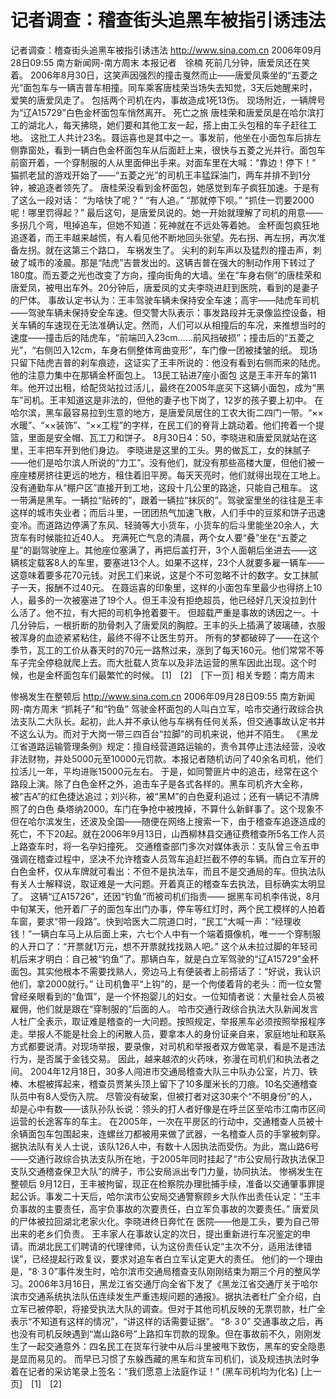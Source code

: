# 记者调查：稽查街头追黑车被指引诱违法

记者调查：稽查街头追黑车被指引诱违法
http://www.sina.com.cn 2006年09月28日09:55 南方新闻网-南方周末
本报记者　徐楠
死前几分钟，唐爱凤还在笑着。
2006年8月30日，这笑声因强烈的撞击戛然而止——唐爱凤乘坐的“五菱之光”面包车与一辆吉普车相撞。同车乘客唐桂荣当场失去知觉，3天后她醒来时，爱笑的唐爱凤走了。
包括两个司机在内，事故造成1死13伤。
现场附近，一辆牌号为“辽A15729”白色金杯面包车悄然离开。
死亡之旅
唐桂荣和唐爱凤是在哈尔滨打工的湖北人，每天拂晓，她们要和其他工友一起，搭上由工头包租的车子赶往工地。
这批工人共计23名。聂运喜也是其中之一。事发前，他坐在小面包车后排左侧靠窗处，看到一辆白色金杯面包车从后面赶上来，很快与五菱之光并行。面包车前窗开着，一个穿制服的人从里面伸出手来。对面车里在大喊：“靠边！停下！”
猫抓老鼠的游戏开始了——“五菱之光”的司机王丰猛踩油门，两车并排不到1分钟，被追逐者领先了。
唐桂荣没看到金杯面包，她感觉到车子疯狂加速。于是有了这么一段对话：
“为啥快了呢？”
“有人追。”
“那就停下呗。”
“抓住一罚要2000呢！哪里罚得起？”
最后这句，是唐爱凤说的。她一开始就理解了司机的用意——多拐几个弯，甩掉追车，但她不知道：死神就在不远处等着她。
金杯面包疯狂地追逐着，而王丰越来越慌，有人看见他不断地回头张望。先右拐、再左拐，再次准备左拐。就在这第三个路口，
车祸发生了。
尖利的刹车声以及猛烈的撞击声，刺破了城市的凌晨。那是“陆虎”吉普发出的。这辆吉普在强大的制动作用下转过了180度。而五菱之光也改变了方向，撞向街角的大墙。坐在“车身右侧”的唐桂荣和唐爱凤，被甩出车外。20分钟后，唐爱凤的丈夫李晓进赶到医院，看到的是妻子的尸体。
事故认定书认为：王丰驾驶车辆未保持安全车速；高宇——陆虎车司机——驾驶车辆未保持安全车速。但交警大队表示：事发路段并无录像监控设备，相关车辆的车速现在无法准确认定。然而，人们可以从相撞后的车况，来推想当时的速度——撞击后的陆虎车，“前端凹入23cm……前风挡破损”；撞击后的“五菱之光”，“右侧凹入12cm，车身右侧整体弯曲变形”，车门像一团被揉皱的纸。
现场只留下陆虎吉普的刹车痕迹，这证实了王丰所说的：他没有看到右侧而来的陆虎。他的注意力集中在那辆金杯面包上。
13民工钻进7座小面包
这是王丰开车的第11年。他开过出租，给配货站拉过活儿，最终在2005年底买下这辆小面包，成为“黑车”司机。王丰知道这是非法的，但他的妻子也下岗了，12岁的孩子要上初中。
在哈尔滨，黑车最容易拉到生意的地方，是唐爱凤居住的工农大街二四门一带。“××水暖”、“××装饰”、“××工程”的字样，在民工们的脊背上跳动着。他们挎着一个提篮，里面是安全帽、瓦工刀和饼子。
8月30日4：50，李晓进和唐爱凤就站在这里，王丰把车开到他们身边。
李晓进是这里的工头。男的做瓦工，女的抹腻子——他们是哈尔滨人所说的“力工”。没有他们，就没有那些高楼大厦，但他们被一座座楼房挤往更远的地方，租住着旧平房。每天天亮时，他们就得出现在工地上。没有通勤车从“棚户区”直接开到工地，这段十几公里的路途，只能自己租车。
这一带满是黑车。一辆拉“贴砖的”，跟着一辆拉“抹灰的”。驾驶室里坐的往往是王丰这样的城市失业者；而后斗里，一团团热气加速飞散，人们手中的豆浆和饼子迅速变冷。而道路边停满了东风、轻骑等大小货车，小货车的后斗里能坐20余人，大货车有时候能拉近40人。
充满死亡气息的清晨，两个女人要“叠”坐在“五菱之星”的副驾驶座上。其他座位塞满了，再把后盖打开，3个人面朝后坐进去——这辆核定载客8人的车里，要塞进13个人。如果不这样，23个人就要多雇一辆车——这意味着要多花70元钱。对民工们来说，这是个不可忽略不计的数字。女工抹腻子一天，报酬不过40元。
在聂运喜的印象里，这样的小面包车里最少也得挤上10人，最多的一次被塞进了19个人。但王丰没有拒绝超员，他已经好几天没拉到什么活了。他不拉，有大把的司机争抢着要干。
但超载严重是事故的诱因之一。十几分钟后，一根折断的肋骨刺入了唐爱凤的胸腔。王丰的头上插满了玻璃碴，衣服被浑身的血迹紧紧粘住，最终不得不让医生剪开。
所有的梦都破碎了——在这个季节，瓦工的工价从春天时的70元一路熬过来，涨到了每天160元。他们常常不等车子完全停稳就爬上去。而大批载人货车以及非法运营的黑车因此出现。这个时候，也是金杯面包车们最繁忙的时候。
[1]　[2]　[下一页]
相关专题：南方周末 

惨祸发生在整顿后
http://www.sina.com.cn 2006年09月28日09:55 南方新闻网-南方周末
“抓耗子”和“钓鱼”
驾驶金杯面包的人叫白立军，哈市交通行政综合执法支队二大队长。起初，此人并不承认他与车祸有任何关系，但交通事故认定书并不这么认为。而对于大岗一带三四百台“拉脚”的司机来说，他并不陌生。
《黑龙江省道路运输管理条例》规定：擅自经营道路运输的，责令其停止违法经营，没收非法财物，并处5000元至10000元罚款。本报记者随机访问了40余名司机，他们拉活儿一年，平均进账15000元左右。
于是，如同警匪片中的追击，经常在这个路段上演。除了白色金杯之外，追击车子是各式各样的。黑车司机齐大全称，被“吉A”的红色捷达追过；刘兴称，被“黑M”的白色夏利追过；还有一辆记不清牌照了的白色
桑塔纳2000。车门在争抢中被拽掉，不算什么新鲜事了。这个现象不但在哈尔滨发生，还波及全国——随便在网络上搜索一下，由于稽查车追逐造成的死亡，不下20起。就在2006年9月13日，山西柳林县交通征费稽查所5名工作人员上路查车时，将一名孕妇撞死。
交通稽查部门多次对媒体表示：支队曾三令五申强调在稽查过程中，坚决不允许稽查人员驾车追赶拦截不停的车辆。而白立军开的白色金杯，仅从车牌就可看出：不但不是执法车，而且不是交通局的车。但执法队有关人士解释说，取证难是一大问题。开着真正的稽查车去执法，目标确实太明显了。
这辆“辽A15726”，还因“钓鱼”而被司机们指责——
据黑车司机李伟说，8月中旬某天，他开着厂子的面包车出门办事，停车等红灯时，两个民工模样的人拍着车窗，要求“带一段路”。快到哈医大二院道口时，“民工”大喊一声：“经理收钱！”一辆白车马上从后面上来，六七个人中有一个端着摄像机，唯一一个穿制服的人开口了：“开票就1万元，想不开票就找找熟人吧。”
这个从未拉过脚的年轻司机后来才明白：自己被“钓鱼”了。那辆白车，就是白立军驾驶的“辽A15729”金杯面包。其实他根本不需要找熟人，旁边马上有便装者上前搭话了：“好说，我认识他们，拿2000就行。”
让司机鲁平“上钩”的，是一个佝偻着背的老头：而一位女警曾经亲眼看到的“鱼饵”，是一个怀抱婴儿的妇女。一位知情者说：大量社会人员被雇佣，他们就是跟在“穿制服的”后面的人。
哈市交通行政综合执法大队新闻发言人杜广全表示，取证难是稽查的一大问题。按照规定，举报黑车必须按照举报程序走。举报人不能是社会上的闲散人员，要拿本人的身份证亲自来，家庭地址和联系方式都要说清。对现场举报，要录像，对司机和举报者双方做笔录，看是不是违法行为，是否属于金钱交易。
因此，越来越浓的火药味，弥漫在司机们和执法者之间。
2004年12月18日，30多人闯进市交通局稽查大队三中队办公室，片刀、铁棒、木棍被挥起来，稽查员贾某头顶上留下了10多厘米长的刀痕。10名交通稽查队员中有8人受伤入院。
尽管没有破案，但被打者对这30来个“不明身份”的人，却是心中有数——该队孙队长说：领头的打人者好像是在呼兰区至哈市江南市区间运营的长途客车的车主。
在2005年，一次在平房区的行动中，交通稽查人员被十余辆面包车包围起来，连螺丝刀都被用来做了武器，一名稽查人员的手掌被刺穿。
据执法队有关人士说，该队126人中，有数十人因执法而受伤。为此，嵩山路6号——交通行政综合执法支队所在地，于2005年同时挂起了“市公安局行政执法保卫支队交通稽查保卫大队”的牌子，市公安局派出专门力量，协同执法。
惨祸发生在整顿后
9月12日，王丰被拘留，现正在检察院办理批捕手续，准备以交通肇事罪提起公诉。事发二十天后，哈尔滨市公安局交通警察顾乡大队作出责任认定：“王丰负事故的主要责任，高宇负事故的次要责任，白立军负事故的次要责任。”
唐爱凤的尸体被拉回湖北老家火化。李晓进终日奔忙在
医院——他是工头，要为自己带出来的老乡们负责。
王丰家人在事故认定的次日，提出重新进行车况鉴定的申请。而湖北民工们聘请的代理律师，认为这份责任认定“主次不分，适用法律错误”，已经提起行政复议，要求对追车者白立军认定更大的责任。
他们的一个理由是，“8·３0”事件发生时，哈尔滨市交通局稽查支队刚刚结束为期三个月的整风学习。2006年3月16日，黑龙江省交通厅向全省下发了《黑龙江省交通厅关于哈尔滨市交通系统执法队伍连续发生严重违规问题的通报》。据执法者杜广全介绍，白立军已被停职，将接受执法大队的调查。但对于其他司机反映的无票罚款，杜广全表示“不知道有这样的情况”，“讲这样的话需要证据”。
“8·３0”
交通事故之后，再也没有司机反映遇到“嵩山路6号”上路扣车罚款的现象。但在事故前不久，刚刚发生了一起交通意外：四名民工在货车行驶中从后斗里被甩下致伤，黑车的安全隐患是显而易见的。
而早已习惯了东躲西藏的黑车和货车司机们，谈及规违执法时争着在记者的采访笔录上签名：“我们愿意上法庭作证！” (黑车司机均为化名)
[上一页]　[1]　[2]

